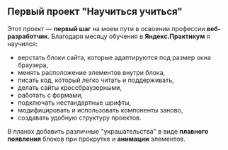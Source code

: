 ## Первый проект "Научиться учиться"

Этот проект — **первый шаг** на моем пути в освоении профессии **веб-разработчик**. Благодаря месяцу обучения в **Яндекс.Практикум** я научился: 

* верстать блоки сайта, которые адаптируются под размер окна браузера,
* менять расположение элементов внутри блока, 
* писать код, который легко читать и поддерживать, 
* делать сайты кроссбраузерными,
* работать с формами,
* подключать нестандартные шрифты,
* модифицировать и использовать компоненты заново,
* создавать удобную структуру проектов.

В планах добавить различные "украшательства" в виде **плавного появления** блоков при прокрутке и **анимации** элементов.

